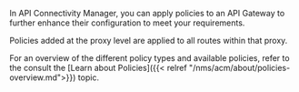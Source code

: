 In API Connectivity Manager, you can apply policies to an API Gateway to further enhance their configuration to meet your requirements.

Policies added at the proxy level are applied to all routes within that proxy.

For an overview of the different policy types and available policies, refer to the  consult the [Learn about Policies]({{< relref "/nms/acm/about/policies-overview.md">}}) topic.

<!-- Do not remove. Keep this code at the bottom of the include -->
<!-- DOCS-1117 -->